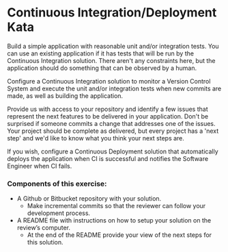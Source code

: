 # Continuous Integration/Deployment Kata
Build a simple application with reasonable unit and/or integration tests. You can use an existing application if it has tests that will be run by the Continuous Integration solution. There aren't any constraints here, but the application should do something that can be observed by a human.

Configure a Continuous Integration solution to monitor a Version Control System and execute the unit and/or integration tests when new commits are made, as well as building the application.

Provide us with access to your repository and identify a few issues that represent the next features to be delivered in your application. Don't be surprised if someone commits a change that addresses one of the issues. Your project should be complete as delivered, but every project has a 'next step' and we'd like to know what you think your next steps are.

If you wish, configure a Continuous Deployment solution that automatically deploys the application when CI is successful and notifies the Software Engineer when CI fails.

### Components of this exercise:
* A Github or Bitbucket repository with your solution.
  - Make incremental commits so that the reviewer can follow your development process.
* A README file with instructions on how to setup your solution on the review’s computer.
  - At the end of the README provide your view of the next steps for this solution.
